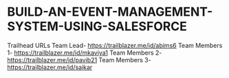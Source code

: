 # BUILD-AN-EVENT-MANAGEMENT-SYSTEM-USING-SALESFORCE
Trailhead URLs
Team Lead- https://trailblazer.me/id/abims6
Team Members 1- https://trailblazer.me/id/mkaviya1
Team Members 2- https://trailblazer.me/id/pavib21
Team Members 3- https://trailblazer.me/id/saikar
